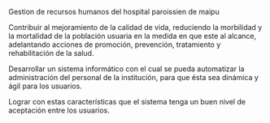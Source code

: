 Gestion de recursos humanos del hospital paroissien de maipu

Contribuir al mejoramiento de la calidad de vida, reduciendo la morbilidad y la mortalidad de la población usuaria en la medida en que este al alcance, adelantando acciones de promoción, prevención, tratamiento y rehabilitación de la salud.

Desarrollar un sistema informático con el cual se pueda automatizar la administración del personal de la institución, para que ésta sea dinámica y ágil para los usuarios.

Lograr con estas características que el sistema tenga un buen nivel de aceptación entre los usuarios.
